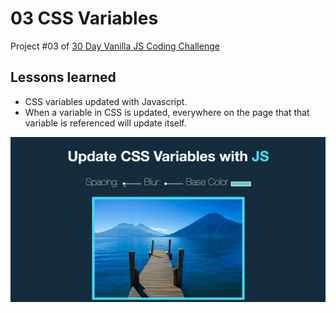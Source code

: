 # 03 CSS Variables
Project #03 of [30 Day Vanilla JS Coding Challenge](https://javascript30.com)

## Lessons learned
- CSS variables updated with Javascript.
- When a variable in CSS is updated, everywhere on the page that that variable is referenced will update itself.

![css-variables](./assets/css-variables.gif)
